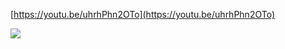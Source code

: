 [https://youtu.be/uhrhPhn2OTo](https://youtu.be/uhrhPhn2OTo)﻿

![](https://scrap.kakaocdn.net/dn/bKHhOs/hyUgPol1FO/xPn9IKvbzjuWziBMAMAmN0/img.jpg?width=1280&height=542&face=0_0_1280_542,https://scrap.kakaocdn.net/dn/wwtk6/hyUdYAwg4N/MXpmXw2xNzlrFtRBeuzkt1/img.jpg?width=1280&height=542&face=0_0_1280_542)